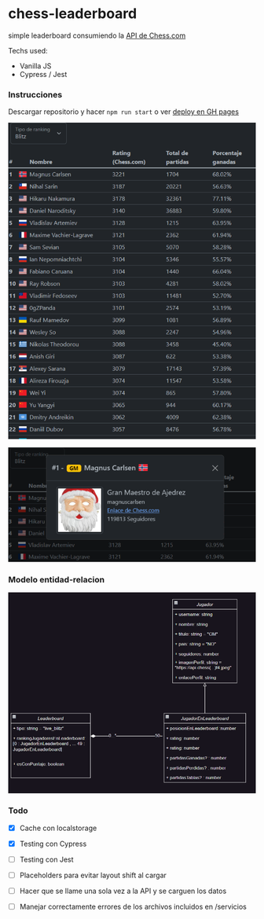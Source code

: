 # chess-leaderboard
 simple leaderboard consumiendo la [API de Chess.com](https://www.chess.com/news/view/published-data-api)

 Techs used:
- Vanilla JS
- Cypress / Jest

### Instrucciones
Descargar repositorio y hacer `npm run start` o ver [deploy en GH pages](https://jandreslami.github.io/chess-leaderboard/)

![captura1](img/screenshot-tabla.png)

![captura2](img/screenshot-perfil.png)

### Modelo entidad-relacion

![img](modelosEntidades/UMLEntidadesImg.png)

### Todo
- [x] Cache con localstorage
- [x] Testing con Cypress
- [ ] Testing con Jest
- [ ] Placeholders para evitar layout shift al cargar
- [ ] Hacer que se llame una sola vez a la API y se carguen los datos
- [ ] Manejar correctamente errores de los archivos incluidos en /servicios

